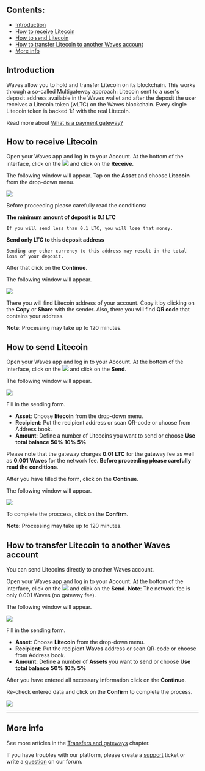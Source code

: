 ## **Contents**:

* [Introduction](#introduction)
* [How to receive Litecoin](#how-to-receive-litecoin)
* [How to send Litecoin](#how-to-send-litecoin)
* [How to transfer Litecoin to another Waves account](#how-to-transfer-litecoin-to-another-waves-account)
* [More info](#more-info)

## Introduction

Waves allow you to hold and transfer Litecoin on its blockchain. This works through a so-called Multigateway approach: Litecoin sent to a user's deposit address available in the Waves wallet and after the deposit the user receives a Litecoin token \(wLTC\) on the Waves blockchain. Every single Litecoin token is backed 1:1 with the real Litecoin.

Read more about [What is a payment gateway?](/waves-client/frequently-asked-questions-faq/transfers-and-gateways/payment-gateway.md)

## How to receive Litecoin

Open your Waves app and log in to your Account.
At the bottom of the interface, click on the ![](/waves-client/mobile-apps/_assets/waves_transfers_ios_01.png) and click on the **Receive**.

The following window will appear. Tap on the **Asset** and choose **Litecoin** from the drop-down menu.

![](/waves-client/mobile-apps/_assets/litecoin_transfers_01.png)

Before proceeding please carefully read the conditions:

**The minimum amount of deposit is 0.1 LTC**
```
If you will send less than 0.1 LTC, you will lose that money.
```
**Send only LTC to this deposit address**
```
Sending any other currency to this address may result in the total loss of your deposit.
```

After that click on the **Continue**.

The following window will appear.

![](/waves-client/mobile-apps/_assets/litecoin_transfers_02.png)

There you will find Litecoin address of your account. Copy it by clicking on the **Copy** or **Share** with the sender. Also, there you will find **QR code** that contains your address.

**Note**: Processing may take up to 120 minutes.

## How to send Litecoin

Open your Waves app and log in to your Account.
At the bottom of the interface, click on the ![](/waves-client/mobile-apps/_assets/waves_transfers_ios_01.png) and click on the **Send**.

The following window will appear.

![](/waves-client/mobile-apps/_assets/litecoin_transfers_03.png)

Fill in the sending form.

* **Asset**: Choose **litecoin** from the drop-down menu.
* **Recipient**: Put the recipient address or scan QR-code or choose from Address book.
* **Amount**: Define a number of Litecoins you want to send or choose **Use total balance** **50%** **10%** **5%**

Please note that the gateway charges **0.01 LTC** for the gateway fee as well as **0.001 Waves** for the network fee.
**Before proceeding please carefully read the conditions**.

After you have filled the form, click on the **Continue**.

The following window will appear.

![](/waves-client/mobile-apps/_assets/litecoin_transfers_04.png)

To complete the proccess, click on the **Confirm**.

**Note**: Processing may take up to 120 minutes.

## How to transfer Litecoin to another Waves account

You can send Litecoins directly to another Waves account.

Open your Waves app and log in to your Account.
At the bottom of the interface, click on the ![](/waves-client/mobile-apps/_assets/waves_transfers_ios_01.png) and click on the **Send**.
**Note**: The network fee is only 0.001 Waves \(no gateway fee\).

The following window will appear.

![](/waves-client/mobile-apps/_assets/litecoin_transfers_05.png)

Fill in the sending form.

* **Asset**: Choose **Litecoin** from the drop-down menu.
* **Recipient**: Put the recipient **Waves** address or scan QR-code or choose from Address book.
* **Amount**: Define a number of **Assets** you want to send or choose **Use total balance** **50%** **10%** **5%**

After you have entered all necessary information click on the **Continue**.

Re-check entered data and click on the **Confirm** to complete the process.

![](/waves-client/mobile-apps/_assets/litecoin_transfers_06.png)

___

## More info

See more articles in the [Transfers and gateways](/waves-client/mobile-apps/android/wallet-management.md) chapter.

If you have troubles with our platform, please create a [support](https://support.wavesplatform.com/) ticket or write a [question](https://forum.wavesplatform.com/) on our forum.
